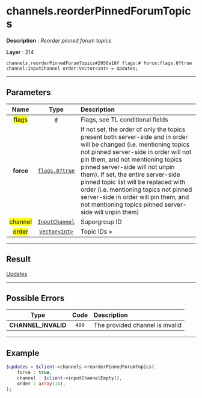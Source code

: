 # channels.reorderPinnedForumTopics

**Description** : *Reorder pinned forum topics*

**Layer** : 214

```tl
channels.reorderPinnedForumTopics#2950a18f flags:# force:flags.0?true channel:InputChannel order:Vector<int> = Updates;
```

---

## Parameters

| Name | Type | Description |
| :---: | :---: | :--- |
| <mark>flags</mark> | [`#`](type/#) | Flags, see TL conditional fields |
| **force** | [`flags.0?true`](type/true) | If not set, the order of only the topics present both server-side and in order will be changed (i.e. mentioning topics not pinned server-side in order will not pin them, and not mentioning topics pinned server-side will not unpin them).  If set, the entire server-side pinned topic list will be replaced with order (i.e. mentioning topics not pinned server-side in order will pin them, and not mentioning topics pinned server-side will unpin them) |
| <mark>channel</mark> | [`InputChannel`](type/InputChannel) | Supergroup ID |
| <mark>order</mark> | [`Vector<int>`](type/int) | Topic IDs » |

---

## Result

[Updates](type/Updates)

---

## Possible Errors

| Type | Code | Description |
| :---: | :---: | :--- |
| **CHANNEL_INVALID** | `400` | The provided channel is invalid |

---

## Example

```php
$updates = $client->channels->reorderPinnedForumTopics(
	force : true,
	channel : $client->inputChannelEmpty(),
	order : array(14),
);
```